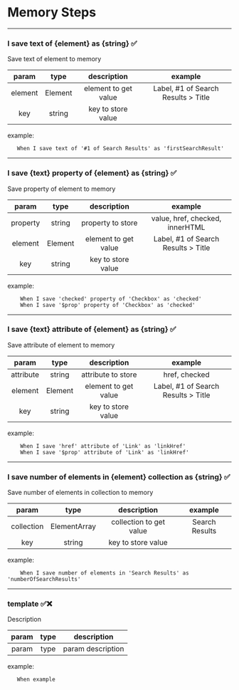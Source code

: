 # Memory Steps
 
---
### I save text of {element} as {string} &#9989;

Save text of element to memory

|  param  |  type   |     description      |               example               |
|:-------:|:-------:|:--------------------:|:-----------------------------------:|
| element | Element | element to get value | Label, #1 of Search Results > Title |
|   key   | string  |  key to store value  |                                     |

example:
```gherkin
   When I save text of '#1 of Search Results' as 'firstSearchResult'
```
---
### I save {text} property of {element} as {string} &#9989;

Save property of element to memory

|  param   |  type   |     description      |               example               |
|:--------:|:-------:|:--------------------:|:-----------------------------------:|
| property | string  |  property to store   |   value, href, checked, innerHTML   |
| element  | Element | element to get value | Label, #1 of Search Results > Title |
|   key    | string  |  key to store value  |                                     |


example:
```gherkin
    When I save 'checked' property of 'Checkbox' as 'checked'
    When I save '$prop' property of 'Checkbox' as 'checked'
```
---
### I save {text} attribute of {element} as {string} &#9989;

Save attribute of element to memory

|   param   |  type   |     description      |               example               |
|:---------:|:-------:|:--------------------:|:-----------------------------------:|
| attribute | string  |  attribute to store  |            href, checked            |
|  element  | Element | element to get value | Label, #1 of Search Results > Title |
|    key    | string  |  key to store value  |                                     |

example:
```gherkin
    When I save 'href' attribute of 'Link' as 'linkHref'
    When I save '$prop' attribute of 'Link' as 'linkHref'
```
---
### I save number of elements in {element} collection as {string} &#9989;

Save number of elements in collection to memory

|   param    |     type     |       description       |                example                |
|:----------:|:------------:|:-----------------------:|:-------------------------------------:|
| collection | ElementArray | collection to get value |            Search Results             |
|    key     |    string    |   key to store value    |                                       |
example:
```gherkin
    When I save number of elements in 'Search Results' as 'numberOfSearchResults'
```
---
### template &#9989;&#10060;

Description

| param | type |    description    |
|:-----:|:----:|:-----------------:|
| param | type | param description |
example:
```gherkin
   When example
```
